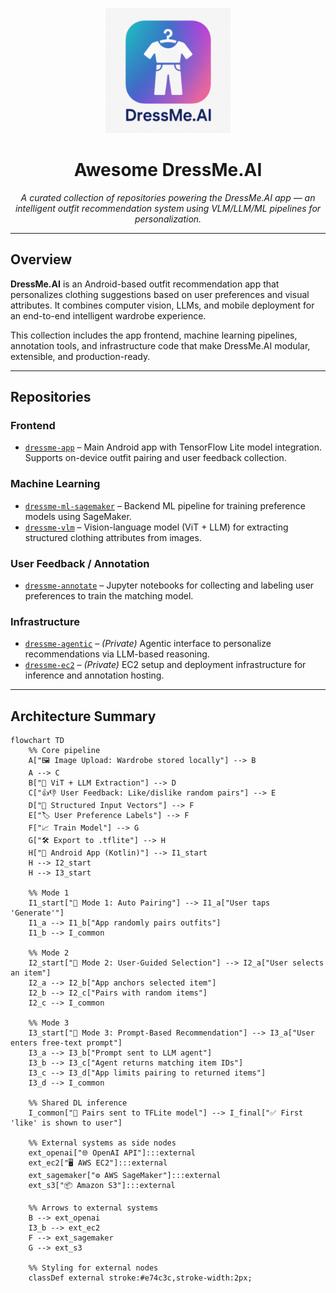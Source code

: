 <p align="center">
  <img src="assets/ic_launcher-playstore.png" alt="DressMe.AI Logo" width="200"/>
</p>

<h1 align="center">Awesome DressMe.AI</h1>

<p align="center">
  <em>A curated collection of repositories powering the DressMe.AI app — an intelligent outfit recommendation system using VLM/LLM/ML pipelines for personalization.</em>
</p>

---

## Overview

**DressMe.AI** is an Android-based outfit recommendation app that personalizes clothing suggestions based on user preferences and visual attributes. It combines computer vision, LLMs, and mobile deployment for an end-to-end intelligent wardrobe experience.

This collection includes the app frontend, machine learning pipelines, annotation tools, and infrastructure code that make DressMe.AI modular, extensible, and production-ready.

---

## Repositories

### Frontend

- [`dressme-app`](https://github.com/DressMe-AI/dressme-app) – Main Android app with TensorFlow Lite model integration. Supports on-device outfit pairing and user feedback collection.

### Machine Learning

- [`dressme-ml-sagemaker`](https://github.com/DressMe-AI/dressme-ml-sagemaker) – Backend ML pipeline for training preference models using SageMaker.
- [`dressme-vlm`](https://github.com/DressMe-AI/dressme-vlm) – Vision-language model (ViT + LLM) for extracting structured clothing attributes from images.

### User Feedback / Annotation

- [`dressme-annotate`](https://github.com/DressMe-AI/dressme-annotate) – Jupyter notebooks for collecting and labeling user preferences to train the matching model.

### Infrastructure

- [`dressme-agentic`](https://github.com/DressMe-AI/dressme-agentic) – *(Private)* Agentic interface to personalize recommendations via LLM-based reasoning.
- [`dressme-ec2`](https://github.com/DressMe-AI/dressme-ec2) – *(Private)* EC2 setup and deployment infrastructure for inference and annotation hosting.

---

## Architecture Summary
```mermaid
flowchart TD
    %% Core pipeline
    A["🖼️ Image Upload: Wardrobe stored locally"] --> B
    A --> C
    B["🧠 ViT + LLM Extraction"] --> D
    C["👍👎 User Feedback: Like/dislike random pairs"] --> E
    D["🧾 Structured Input Vectors"] --> F
    E["🏷️ User Preference Labels"] --> F
    F["📈 Train Model"] --> G
    G["🛠️ Export to .tflite"] --> H
    H["📱 Android App (Kotlin)"] --> I1_start
    H --> I2_start
    H --> I3_start

    %% Mode 1
    I1_start["🤖 Mode 1: Auto Pairing"] --> I1_a["User taps 'Generate'"]
    I1_a --> I1_b["App randomly pairs outfits"]
    I1_b --> I_common

    %% Mode 2
    I2_start["🧍 Mode 2: User-Guided Selection"] --> I2_a["User selects an item"]
    I2_a --> I2_b["App anchors selected item"]
    I2_b --> I2_c["Pairs with random items"]
    I2_c --> I_common

    %% Mode 3
    I3_start["💬 Mode 3: Prompt-Based Recommendation"] --> I3_a["User enters free-text prompt"]
    I3_a --> I3_b["Prompt sent to LLM agent"]
    I3_b --> I3_c["Agent returns matching item IDs"]
    I3_c --> I3_d["App limits pairing to returned items"]
    I3_d --> I_common

    %% Shared DL inference
    I_common["📲 Pairs sent to TFLite model"] --> I_final["✅ First 'like' is shown to user"]

    %% External systems as side nodes
    ext_openai["🌐 OpenAI API"]:::external
    ext_ec2["🖥️ AWS EC2"]:::external
    ext_sagemaker["⚙️ AWS SageMaker"]:::external
    ext_s3["📦 Amazon S3"]:::external

    %% Arrows to external systems
    B --> ext_openai
    I3_b --> ext_ec2
    F --> ext_sagemaker
    G --> ext_s3

    %% Styling for external nodes
    classDef external stroke:#e74c3c,stroke-width:2px;

